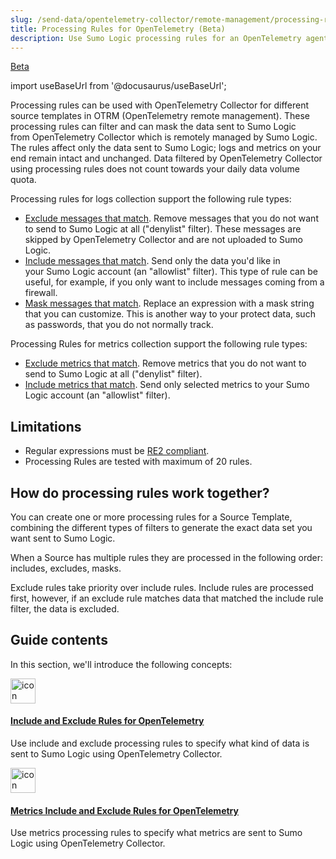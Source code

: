 ```yaml
---
slug: /send-data/opentelemetry-collector/remote-management/processing-rules
title: Processing Rules for OpenTelemetry (Beta)
description: Use Sumo Logic processing rules for an OpenTelemetry agent with an OpenTelemetry remote management (OTRM) source template.
---
```

<head>
  <meta name="robots" content="noindex" />
</head>

<p><a href="/docs/beta"><span className="beta">Beta</span></a></p>

import useBaseUrl from '@docusaurus/useBaseUrl';

Processing rules can be used with OpenTelemetry Collector for different source templates in OTRM (OpenTelemetry remote management). These processing rules can filter and can mask the data sent to Sumo Logic from OpenTelemetry Collector which is remotely managed by Sumo Logic. The rules affect only the data sent to Sumo Logic; logs and metrics on your end remain intact and unchanged. Data filtered by OpenTelemetry Collector using processing rules does not count towards your daily data volume quota.

Processing rules for logs collection support the following rule types:

* [Exclude messages that match](include-and-exclude-rules.md). Remove messages that you do not want to send to Sumo Logic at all ("denylist" filter). These messages are skipped by OpenTelemetry Collector and are not uploaded to Sumo Logic.
* [Include messages that match](include-and-exclude-rules.md). Send only the data you'd like in your Sumo Logic account (an "allowlist" filter). This type of rule can be useful, for example, if you only want to include messages coming from a firewall.
* [Mask messages that match](mask-rules.md). Replace an expression with a mask string that you can customize. This is another way to your protect data, such as passwords, that you do not normally track.


Processing Rules for metrics collection support the following rule types:

* [Exclude metrics that match](metrics-include-and-exclude-rules.md). Remove metrics that you do not want to send to Sumo Logic at all ("denylist" filter).
* [Include metrics that match](metrics-include-and-exclude-rules.md). Send only selected metrics to your Sumo Logic account (an "allowlist" filter). 

## Limitations

* Regular expressions must be [RE2 compliant](https://github.com/google/re2/wiki/Syntax).
* Processing Rules are tested with maximum of 20 rules.

## How do processing rules work together?

You can create one or more processing rules for a Source Template, combining the different types of filters to generate the exact data set you want sent to Sumo Logic.  

When a Source has multiple rules they are processed in the following order: includes, excludes, masks.   

Exclude rules take priority over include rules. Include rules are processed first, however, if an exclude rule matches data that matched the include rule filter, the data is excluded.

## Guide contents

In this section, we'll introduce the following concepts:

<div className="box-wrapper" >
<div className="box smallbox card">
  <div className="container">
  <a href="/docs/send-data/opentelemetry-collector/remote-management/processing-rules/include-and-exclude-rules"><img src={useBaseUrl('img/icons/operations/rules.png')} alt="icon" width="40"/><h4>Include and Exclude Rules for OpenTelemetry </h4></a>
  <p>Use include and exclude processing rules to specify what kind of data is sent to Sumo Logic using OpenTelemetry Collector.</p>
  </div>
</div>
<div className="box smallbox card">
  <div className="container">
  <a href="/docs/send-data/opentelemetry-collector/remote-management/processing-rules/metrics-include-and-exclude-rules"><img src={useBaseUrl('img/icons/operations/rules.png')} alt="icon" width="40"/><h4>Metrics Include and Exclude Rules for OpenTelemetry</h4></a>
  <p>Use metrics processing rules to specify what metrics are sent to Sumo Logic using OpenTelemetry Collector.</p>
  </div>
</div>
</div>
